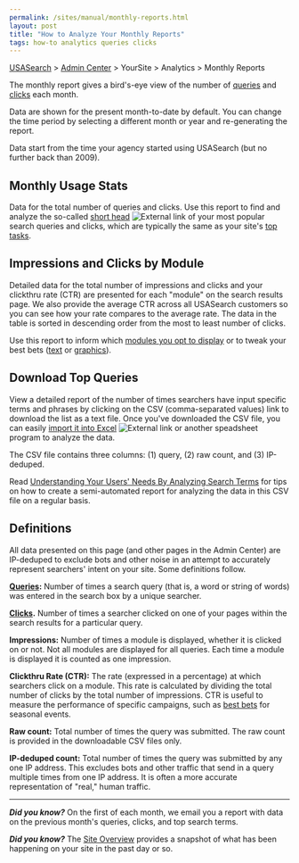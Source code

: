 ```yaml
---
permalink: /sites/manual/monthly-reports.html
layout: post
title: "How to Analyze Your Monthly Reports"
tags: how-to analytics queries clicks
---
```

[USASearch](http://usasearch.howto.gov) > [Admin Center](https://search.usa.gov/sites) > YourSite > Analytics > Monthly Reports

The monthly report gives a bird's-eye view of the number of [queries](/sites/manual/queries.html) and [clicks](/sites/manual/clicks.html) each month. 

Data are shown for the present month-to-date by default. You can change the time period by selecting a different month or year and re-generating the report.

Data start from the time your agency started using USASearch (but no further back than 2009).

## Monthly Usage Stats

Data for the total number of queries and clicks. Use this report to find and analyze the so-called [short head](http://www.searchtools.com/analysis/long-tail.html) ![External link](https://9fddeb862c037f6d2190-f1564c64756a8cfee25b6b19953b1d23.ssl.cf2.rackcdn.com/external_link.gif) of your most popular search queries and clicks, which are typically the same as your site's [top tasks](http://www.howto.gov/web-content/manage/focus-on-top-tasks). 

## Impressions and Clicks by Module

Detailed data for the total number of impressions and clicks and your clickthru rate (CTR) are presented for each "module" on the search results page. We also provide the average CTR across all USASearch customers so you can see how your rate compares to the average rate. The data in the table is sorted in descending order from the most to least number of clicks. 

Use this report to inform which [modules you opt to display](/sites/manual/display-overview.html) or to tweak your best bets ([text](/sites/manual/best-bets-text.html) or [graphics](/sites/manual/best-bets-graphics.html)).

## Download Top Queries

View a detailed report of the number of times searchers have input specific terms and phrases by clicking on the CSV (comma-separated values) link to download the list as a text file. Once you've downloaded the CSV file, you can easily [import it  into Excel](http://office.microsoft.com/en-us/excel-help/import-or-export-text-txt-or-csv-files-HP010342598.aspx) ![External link](https://9fddeb862c037f6d2190-f1564c64756a8cfee25b6b19953b1d23.ssl.cf2.rackcdn.com/external_link.gif) or another speadsheet program to analyze the data. 

The CSV file contains three columns: (1) query, (2) raw count, and (3) IP-deduped. 

Read [Understanding Your Users' Needs By Analyzing Search Terms](http://www.howto.gov/web-content/search/analyzing-search-terms) for tips on how to create a semi-automated report for analyzing the data in this CSV file on a regular basis.

## Definitions

All data presented on this page (and other pages in the Admin Center) are IP-deduped to exclude bots and other noise in an attempt to accurately represent searchers' intent on your site. Some definitions follow.

**[Queries](/sites/manual/queries.html):** Number of times a search query (that is, a word or string of words) was entered in the search box by a unique searcher. 

**[Clicks](/sites/manual/clicks.html).** Number of times a searcher clicked on one of your pages within the search results for a particular query.

**Impressions:** Number of times a module is displayed, whether it is clicked on or not. Not all modules are displayed for all queries. Each time a module is displayed it is counted as one impression.

**Clickthru Rate (CTR):** The rate (expressed in a percentage) at which searchers click on a module. This rate is calculated by dividing the total number of clicks by the total number of impressions. CTR is useful to measure the performance of specific campaigns, such as [best bets](/sites/manual/best-bets-text.html) for seasonal events.

**Raw count:** Total number of times the query was submitted. The raw count is provided in the downloadable CSV files only.

**IP-deduped count:** Total number of times the query was submitted by any one IP address. This excludes bots and other traffic that send in a query multiple times from one IP address. It is often a more accurate representation of "real," human traffic.

---

***Did you know?*** On the first of each month, we email you a report with data on the previous month's queries, clicks, and top search terms.

***Did you know?*** The [Site Overview](/sites/manual/site-overview.html) provides a snapshot of what has been happening on your site in the past day or so.